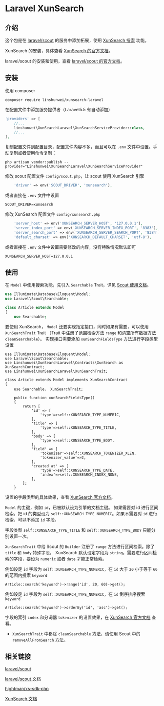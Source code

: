 Laravel XunSearch
========
介绍
--------
这个包是在 [laravel/scout][laravel_scout_url] 的服务中添加拓展，使用 [XunSearch 搜索][xun_search_sdk_url] 功能。

XunSearch 的安装，具体查看 [XunSearch 的官方文档][xun_search_index]。

laravel/scout 的安装和使用，查看 [laravel/scout 的官方文档][laravel_scout_doc]。

安装
--------

使用 composer
```shell
composer require linshunwei/xunsearch-laravel
```

在配置文件中添加服务提供者（Laravel5.5 有自动添加）
```php
'providers' => [
    //...
    linshunwei\XunSearchLaravel\XunSearchServiceProvider::class,
    //...
],
```

复制配置文件到配置目录，配置文件内容不多，而且可以在 `.env` 文件中设置。手动复制或者使用命令复制：
```shell
php artisan vendor:publish --provider="Linshunwei\XunSearchLaravel\XunSearchServiceProvider"
```

修改 scout 配置文件 `config/scout.php`，让 scout 使用 XunSearch 引擎
```php
    'driver' => env('SCOUT_DRIVER', 'xunsearch'),
```

或者直接在 `.env` 文件中设置
```
SCOUT_DRIVER=xunsearch
```

修改 XunSearch 配置文件 `config/xunsearch.php`
```php
    'server_host' => env('XUNSEARCH_SERVER_HOST', '127.0.0.1'),
    'server_index_port' => env('XUNSEARCH_SERVER_INDEX_PORT', '8383'),
    'server_search_port' => env('XUNSEARCH_SERVER_SEARCH_PORT', '8384'),
    'default_charset' => env('XUNSEARCH_DEFAULT_CHARSET', 'utf-8'),
```

或者直接在 `.env` 文件中设置需要修改的内容，没有特殊情况默认即可
```
XUNSEARCH_SERVER_HOST=127.0.0.1
```

使用
--------
在 `Model` 中使用搜索功能，先引入 `Searchable` Trait，详见 [Scout 使用文档][laravel_scout_doc]。
```php
use Illuminate\Database\Eloquent\Model;
use Laravel\Scout\Searchable;

class Article extends Model
{
    use Searchable;
```

要使用 XunSearch， `Model` 还要实现指定接口，同时如果有需要，可以使用 `XunSearchTrait` Trait （Trait 中注册了范围检索方法 `range` 和清空所有数据方法 `cleanSearchable`）。
实现接口需要添加 `xunSearchFieldsType` 方法进行字段类型设置
```
use Illuminate\Database\Eloquent\Model;
use Laravel\Scout\Searchable;
use Linshunwei\XunSearchLaravel\Contracts\XunSearch as XunSearchContract;
use Linshunwei\XunSearchLaravel\XunSearchTrait;

class Article extends Model implements XunSearchContract
{
    use Searchable， XunSearchTrait;
    
    public function xunSearchFieldsType()
    {
        return [
            'id' => [
                'type'=>self::XUNSEARCH_TYPE_NUMERIC,
            ],
            'title' => [
                'type'=>self::XUNSEARCH_TYPE_TITLE,
            ],
            'body' => [
                'type'=>self::XUNSEARCH_TYPE_BODY,
            ],
            'field' => [
                'tokenizer'=>self::XUNSEARCH_TOKENIZER_XLEN,
                'tokenizer_value'=>2,
            ],
            'created_at' => [
                'type'=>self::XUNSEARCH_TYPE_DATE,
                'index'=>self::XUNSEARCH_INDEX_NONE,
            ],
        ];
    }
```

设置的字段类型的具体效果，查看 [XunSearch 官方文档][xun_search_index]。

`Model` 的主键，例如 `id`，已被默认设为引擎的文档主键。
如果需要对 id 进行区间检索，把 id 的类型设为 `self::XUNSEARCH_TYPE_NUMERIC`。如果不需要对 `id` 进行检索，可以不添加 `id` 字段。

字段类型 `self::XUNSEARCH_TYPE_TITLE` 和 `self::XUNSEARCH_TYPE_BODY` 只能分别设置一次。

`XunSearchTrait` 中给 Scout 的 `Builder` 注册了 `range` 方法进行区间检索。除了 `title` 和 `body` 特殊字段， XunSearch 默认设定字段为 `string`，需要进行区间检索的字段，要设为 `numeric` 或者 `date` 才能正常检索。

例如设定 `id` 字段为 `self::XUNSEARCH_TYPE_NUMERIC`，在 `id` 大于 `20` 小于等于 `60` 的范围内搜索 `keyword`
```
Article::search('keyword')->range('id', 20, 60)->get();
```

例如设定 `id` 字段为 `self::XUNSEARCH_TYPE_NUMERIC`，在 `id` 倒序排序搜索 `keyword`
```
Article::search('keyword')->orderBy('id', 'asc')->get(); 
```

字段的索引 `index` 和分词器 `tokenizer` 的设置效果，在 [XunSearch 官方文档][xun_search_index] 查看。


* `XunSearchTrait` 中移除 `cleanSearchable` 方法，请使用 Scout 中的 `removeAllFromSearch` 方法。

相关链接
--------
[laravel/scout][laravel_scout_url]

[laravel/scout 文档][laravel_scout_doc]

[hightman/xs-sdk-php][xun_search_sdk_url]

[XunSearch 文档][xun_search_index]

[laravel_scout_url]: https://github.com/laravel/scout
[laravel_scout_doc]: https://laravel.com/docs/master/scout
[xun_search_sdk_url]: https://github.com/hightman/xs-sdk-php
[xun_search_index]: http://www.xunsearch.com

